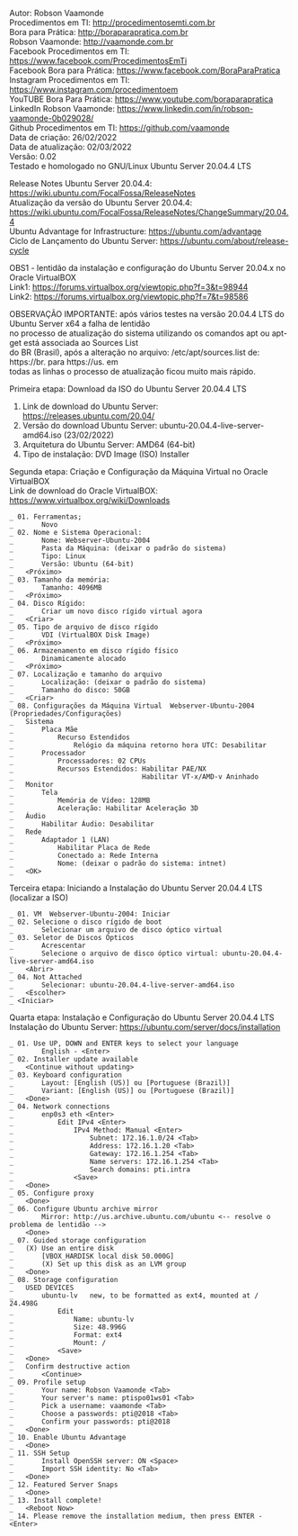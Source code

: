Autor: Robson Vaamonde<br>
Procedimentos em TI: http://procedimentosemti.com.br<br>
Bora para Prática: http://boraparapratica.com.br<br>
Robson Vaamonde: http://vaamonde.com.br<br>
Facebook Procedimentos em TI: https://www.facebook.com/ProcedimentosEmTi<br>
Facebook Bora para Prática: https://www.facebook.com/BoraParaPratica<br>
Instagram Procedimentos em TI: https://www.instagram.com/procedimentoem<br>
YouTUBE Bora Para Prática: https://www.youtube.com/boraparapratica<br>
LinkedIn Robson Vaamonde: https://www.linkedin.com/in/robson-vaamonde-0b029028/<br>
Github Procedimentos em TI: https://github.com/vaamonde<br>
Data de criação: 26/02/2022<br>
Data de atualização: 02/03/2022<br>
Versão: 0.02<br>
Testado e homologado no GNU/Linux Ubuntu Server 20.04.4 LTS

Release Notes Ubuntu Server 20.04.4: https://wiki.ubuntu.com/FocalFossa/ReleaseNotes<br>
Atualização da versão do Ubuntu Server 20.04.4: https://wiki.ubuntu.com/FocalFossa/ReleaseNotes/ChangeSummary/20.04.4<br>
Ubuntu Advantage for Infrastructure: https://ubuntu.com/advantage<br>
Ciclo de Lançamento do Ubuntu Server: https://ubuntu.com/about/release-cycle

OBS1 - lentidão da instalação e configuração do Ubuntu Server 20.04.x no Oracle VirtualBOX<br>
Link1: https://forums.virtualbox.org/viewtopic.php?f=3&t=98944<br>
Link2: https://forums.virtualbox.org/viewtopic.php?f=7&t=98586<br>

OBSERVAÇÃO IMPORTANTE: após vários testes na versão 20.04.4 LTS do Ubuntu Server x64 a falha de lentidão<br>
no processo de atualização do sistema utilizando os comandos apt ou apt-get está associada ao Sources List<br>
do BR (Brasil), após a alteração no arquivo: /etc/apt/sources.list de: https://br. para https://us. em <br>
todas as linhas o processo de atualização ficou muito mais rápido.

Primeira etapa: Download da ISO do Ubuntu Server 20.04.4 LTS

01. Link de download do Ubuntu Server: https://releases.ubuntu.com/20.04/
02. Versão do download Ubuntu Server: ubuntu-20.04.4-live-server-amd64.iso (23/02/2022)
03. Arquitetura do Ubuntu Server: AMD64 (64-bit)
04. Tipo de instalação: DVD Image (ISO) Installer

Segunda etapa: Criação e Configuração da Máquina Virtual no Oracle VirtualBOX<br>
Link de download do Oracle VirtualBOX: https://www.virtualbox.org/wiki/Downloads

	_ 01. Ferramentas;
	_		Novo
	_ 02. Nome e Sistema Operacional:
	_		Nome: Webserver-Ubuntu-2004
	_		Pasta da Máquina: (deixar o padrão do sistema)
	_		Tipo: Linux
	_		Versão: Ubuntu (64-bit)
	_	<Próximo>
	_ 03. Tamanho da memória:
	_		Tamanho: 4096MB
	_	<Próximo>
	_ 04. Disco Rígido:
	_		Criar um novo disco rígido virtual agora
	_	<Criar>
	_ 05. Tipo de arquivo de disco rígido
	_		VDI (VirtualBOX Disk Image)
	_	<Próximo>
	_ 06. Armazenamento em disco rígido físico
	_		Dinamicamente alocado
	_	<Próximo>
	_ 07. Localização e tamanho do arquivo
	_		Localização: (deixar o padrão do sistema)
	_		Tamanho do disco: 50GB
	_	<Criar>
	_ 08. Configurações da Máquina Virtual  Webserver-Ubuntu-2004 (Propriedades/Configurações)
	_	Sistema
	_		Placa Mãe
	_			Recurso Estendidos
	_				Relógio da máquina retorno hora UTC: Desabilitar
	_		Processador
	_			Processadores: 02 CPUs
	_			Recursos Estendidos: Habilitar PAE/NX
	_								 Habilitar VT-x/AMD-v Aninhado 
	_	Monitor
	_		Tela
	_			Memória de Vídeo: 128MB
	_			Aceleração: Habilitar Aceleração 3D
	_	Áudio
	_		Habilitar Áudio: Desabilitar
	_	Rede
	_		Adaptador 1 (LAN)
	_			Habilitar Placa de Rede
	_			Conectado a: Rede Interna
	_			Nome: (deixar o padrão do sistema: intnet)
	_	<OK>

Terceira etapa: Iniciando a Instalação do Ubuntu Server 20.04.4 LTS (localizar a ISO)

	_ 01. VM  Webserver-Ubuntu-2004: Iniciar
	_ 02. Selecione o disco rígido de boot
	_ 		Selecionar um arquivo de disco óptico virtual
	_ 03. Seletor de Discos Ópticos
	_ 		Acrescentar
	_ 		Selecione o arquivo de disco óptico virtual: ubuntu-20.04.4-live-server-amd64.iso
	_ 	<Abrir>
	_ 04. Not Attached
	_ 		Selecionar: ubuntu-20.04.4-live-server-amd64.iso
	_ 	<Escolher>
	_ <Iniciar>

Quarta etapa: Instalação e Configuração do Ubuntu Server 20.04.4 LTS<br>
Instalação do Ubuntu Server: https://ubuntu.com/server/docs/installation

	_ 01. Use UP, DOWN and ENTER keys to select your language
	_ 		English - <Enter>
	_ 02. Installer update available
	_	<Continue without updating>
	_ 03. Keyboard configuration
	_ 		Layout: [English (US)] ou [Portuguese (Brazil)]
	_ 		Variant: [English (US)] ou [Portuguese (Brazil)]
	_ 	<Done>
	_ 04. Network connections
	_ 		enp0s3 eth <Enter>
	_ 			Edit IPv4 <Enter>
	_ 				IPv4 Method: Manual <Enter>
	_ 					Subnet: 172.16.1.0/24 <Tab>
	_ 					Address: 172.16.1.20 <Tab>
	_ 					Gateway: 172.16.1.254 <Tab>
	_ 					Name servers: 172.16.1.254 <Tab>
	_ 					Search domains: pti.intra
	_ 				<Save>
	_ 	<Done>
	_ 05. Configure proxy
	_	<Done>
	_ 06. Configure Ubuntu archive mirror
			Mirror: http://us.archive.ubuntu.com/ubuntu <-- resolve o problema de lentidão -->
		<Done>
	_ 07. Guided storage configuration
	_	(X) Use an entire disk
	_		[VBOX_HARDISK local disk 50.000G]
	_		(X) Set up this disk as an LVM group
	_	<Done>
	_ 08. Storage configuration
	_	USED DEVICES
	_		ubuntu-lv	new, to be formatted as ext4, mounted at /	24.498G 
	_			Edit
	_				Name: ubuntu-lv
	_				Size: 48.996G
	_				Format: ext4
	_				Mount: /
	_			<Save>
	_	<Done>
	_	Confirm destructive action
	_		<Continue>
	_ 09. Profile setup
	_ 		Your name: Robson Vaamonde <Tab>
	_ 		Your server's name: ptispo01ws01 <Tab>
	_ 		Pick a username: vaamonde <Tab>
	_ 		Choose a passwords: pti@2018 <Tab>
	_ 		Confirm your passwords: pti@2018
	_ 	<Done>
	_ 10. Enable Ubuntu Advantage
	_	<Done>
	_ 11. SSH Setup
	_ 		Install OpenSSH server: ON <Space>
	_ 		Import SSH identity: No <Tab>
	_ 	<Done>
	_ 12. Featured Server Snaps
	_	<Done>
	_ 13. Install complete!
	_	<Reboot Now>
	_ 14. Please remove the installation medium, then press ENTER - <Enter>